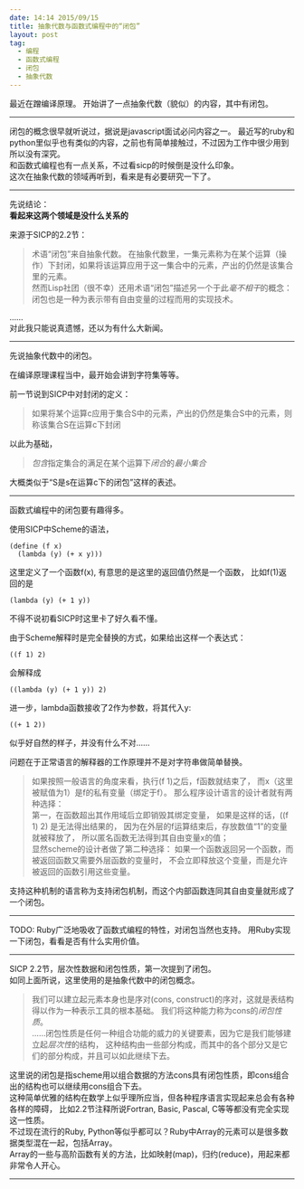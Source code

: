 ```yaml
---
date: 14:14 2015/09/15
title: 抽象代数与函数式编程中的“闭包”
layout: post
tag:
  - 编程
  - 函数式编程
  - 闭包
  - 抽象代数
---
```


最近在蹭编译原理。
开始讲了一点抽象代数（貌似）的内容，其中有闭包。  

---

闭包的概念很早就听说过，据说是javascript面试必问内容之一。
最近写的ruby和python里似乎也有类似的内容，之前也有简单接触过，不过因为工作中很少用到所以没有深究。  
和函数式编程也有一点关系，不过看sicp的时候倒是没什么印象。  
这次在抽象代数的领域再听到，看来是有必要研究一下了。  

---

先说结论：  
**看起来这两个领域是没什么关系的**  

来源于SICP的2.2节：
> 术语“闭包”来自抽象代数。
> 在抽象代数里，一集元素称为在某个运算（操作）下封闭，如果将该运算应用于这一集合中的元素，产出的仍然是该集合里的元素。  
> 然而Lisp社团（很不幸）还用术语“闭包”描述另一个于此*毫不相干*的概念：闭包也是一种为表示带有自由变量的过程而用的实现技术。

……  
对此我只能说真遗憾，还以为有什么大新闻。  

---

先说抽象代数中的闭包。  

在编译原理课程当中，最开始会讲到字符集等等。  

前一节说到SICP中对封闭的定义：
> 如果将某个运算c应用于集合S中的元素，产出的仍然是集合S中的元素，则称该集合S在运算c下封闭

以此为基础，
> *包含*指定集合的满足在某个运算下*闭合*的*最小集合* 

大概类似于“S是s在运算c下的闭包”这样的表述。  

---

函数式编程中的闭包要有趣得多。  

使用SICP中Scheme的语法，  

```
(define (f x)
  (lambda (y) (+ x y)))
```

这里定义了一个函数f(x), 有意思的是这里的返回值仍然是一个函数，
比如f(1)返回的是  

```
(lambda (y) (+ 1 y))
```

不得不说初看SICP时这里卡了好久看不懂。  

由于Scheme解释时是完全替换的方式，如果给出这样一个表达式：  

```
((f 1) 2)
```

会解释成  

```
((lambda (y) (+ 1 y)) 2)
```

进一步，lambda函数接收了2作为参数，将其代入y:

```
((+ 1 2))
```

似乎好自然的样子，并没有什么不对……  

问题在于正常语言的解释器的工作原理并不是对字符串做简单替换。  

> 如果按照一般语言的角度来看，执行(f 1)之后，f函数就结束了，
> 而x（这里被赋值为1）是f的私有变量（绑定于f）。
> 那么程序设计语言的设计者就有两种选择：  
> 第一，在函数超出其作用域后立即销毁其绑定变量，
> 如果是这样的话，((f 1) 2) 是无法得出结果的，
> 因为在外层的f运算结束后，存放数值“1”的变量就被释放了，
> 所以匿名函数无法得到其自由变量x的值；  
> 显然scheme的设计者做了第二种选择：
> 如果一个函数返回另一个函数，而被返回函数又需要外层函数的变量时，
> 不会立即释放这个变量，而是允许被返回的函数引用这些变量。  

支持这种机制的语言称为支持闭包机制，而这个内部函数连同其自由变量就形成了一个闭包。

---

TODO: Ruby广泛地吸收了函数式编程的特性，对闭包当然也支持。
用Ruby实现一下闭包，看看是否有什么实用价值。

---

SICP 2.2节，层次性数据和闭包性质，第一次提到了闭包。  
如同上面所说，这里使用的是抽象代数中的闭包概念。  

> 我们可以建立起元素本身也是序对(cons, construct)的序对，这就是表结构得以作为一种表示工具的根本基础。
> 我们将这种能力称为cons的*闭包性质*。  
> ……闭包性质是任何一种组合功能的威力的关键要素，因为它是我们能够建立起*层次性*的结构，
> 这种结构由一些部分构成，而其中的各个部分又是它们的部分构成，并且可以如此继续下去。

这里说的闭包是指scheme用以组合数据的方法cons具有闭包性质，即cons组合出的结构也可以继续用cons组合下去。  
这种简单优雅的结构在数学上似乎理所应当，但各种程序语言实现起来总会有各种各样的障碍，
比如2.2节注释所说Fortran, Basic, Pascal, C等等都没有完全实现这一性质。  
不过现在流行的Ruby, Python等似乎都可以？Ruby中Array的元素可以是很多数据类型混在一起，包括Array。  
Array的一些与高阶函数有关的方法，比如映射(map)，归约(reduce)，用起来都非常令人开心。  

---
